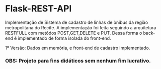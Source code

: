 # Flask-REST-API

Implementação de Sistema de cadastro de linhas de ônibus da região metropolitana do Recife. A implementação foi feita seguindo a arquitetura RESTFULL com metódos POST,GET,DELETE e PUT. Dessa forma o back-end 
é implementado de forma isolada do front-end.

1º Versão: Dados em memória, e front-end de cadastro implementado.

### OBS: Projeto para fins didáticos sem nenhum fim lucrativo.

